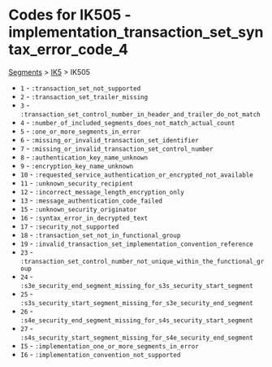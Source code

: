 # Codes for IK505 - implementation_transaction_set_syntax_error_code_4
[Segments](../segments.md) > [IK5](../segments/IK5.md) > IK505
* `1` - `:transaction_set_not_supported`
* `2` - `:transaction_set_trailer_missing`
* `3` - `:transaction_set_control_number_in_header_and_trailer_do_not_match`
* `4` - `:number_of_included_segments_does_not_match_actual_count`
* `5` - `:one_or_more_segments_in_error`
* `6` - `:missing_or_invalid_transaction_set_identifier`
* `7` - `:missing_or_invalid_transaction_set_control_number`
* `8` - `:authentication_key_name_unknown`
* `9` - `:encryption_key_name_unknown`
* `10` - `:requested_service_authentication_or_encrypted_not_available`
* `11` - `:unknown_security_recipient`
* `12` - `:incorrect_message_length_encryption_only`
* `13` - `:message_authentication_code_failed`
* `15` - `:unknown_security_originator`
* `16` - `:syntax_error_in_decrypted_text`
* `17` - `:security_not_supported`
* `18` - `:transaction_set_not_in_functional_group`
* `19` - `:invalid_transaction_set_implementation_convention_reference`
* `23` - `:transaction_set_control_number_not_unique_within_the_functional_group`
* `24` - `:s3e_security_end_segment_missing_for_s3s_security_start_segment`
* `25` - `:s3s_security_start_segment_missing_for_s3e_security_end_segment`
* `26` - `:s4e_security_end_segment_missing_for_s4s_security_start_segment`
* `27` - `:s4s_security_start_segment_missing_for_s4e_security_end_segment`
* `I5` - `:implementation_one_or_more_segments_in_error`
* `I6` - `:implementation_convention_not_supported`
